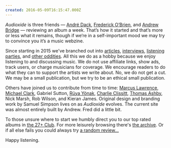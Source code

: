 ```yaml
---
created: 2016-05-09T16:15:47.000Z
---
```


*Audioxide* is three friends — [André Dack](https://twitter.com/andredack), [Frederick O’Brien](https://fredobrien.co.uk/), and [Andrew Bridge](http://www.andrewhbridge.co.uk/) — reviewing an album a week. That’s how it started and that’s more or less what it remains, though if we‘re in a self-important mood we may try to convince you it’s a music webzine.

Since starting in 2015 we've branched out into [articles](/articles/), [interviews](/interviews/), [listening parties](/listeningparties/), and [other oddities](/funnyfarm/). All this we do as a hobby because we enjoy listening to and discussing music. We do not use affiliate links, show ads, track users, or charge musicians for coverage. We encourage readers to do what they can to support the artists we write about. No, we do not get a cut. We may be a small publication, but we try to be an ethical small publication.

Others have joined us to contribute from time to time: [Marcus Lawrence](https://mlawrence.journoportfolio.com/), [Michael Clark](https://twitter.com/Pixleh), Gabriel Sutton, [Rüya Yönak](https://twitter.com/ymagination_), [Charlie Clissitt](https://twitter.com/CharlieClissitt), [Thomas Ashby](https://thomasashby.co.uk/), Nick Marsh, Rob Wilson, and Kieran James. Original design and branding work by Samuel Simpson lives on as *Audioxide* evolves. The current site was almost entirely built by Andrew. Fred did a little bit.

To those unsure where to start we humbly direct you to our top rated albums in [the 27+ Club](/). For more leisurely browsing there's [the archive](/reviews/). Or if all else fails you could always try [a random review...](/)

Happy listening.

